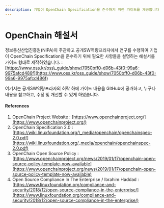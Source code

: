 ```yaml
---
description: 기업이 OpenChain Specification을 준수하기 위한 가이드를 제공합니다.
---
```


# OpenChain 해설서

정보통신산업진흥원\(NIPA\)이 주관하고 공개SW역량프라자에서 연구를 수행하여 기업이 OpenChain Specification을 준수하기 위해 필요한 사항들을 설명하는 해설서를 가이드 형태로 제작하였습니다. : [https://www.oss.kr/oss\_guide/show/7050bff0-d06b-43f0-99a6-9975afcd486f](https://www.oss.kr/oss_guide/show/7050bff0-d06b-43f0-99a6-9975afcd486f)

여기서는 공개SW역량프라자의 허락 하에 가이드 내용을 GitHub에 공개하고, 누구나 내용을 참고하고, 수정 및 개선할 수 있게 하였습니다. 

#### References

1. OpenChain Project Website : [https://www.openchainproject.org/](https://www.openchainproject.org/)
2. OpenChain Specification 2.0 : [https://wiki.linuxfoundation.org/\_media/openchain/openchainspec-2.0.pdf](https://wiki.linuxfoundation.org/_media/openchain/openchainspec-2.0.pdf)
3. OpenChain Open Source Policy : [https://www.openchainproject.org/news/2019/01/17/openchain-open-source-policy-template-now-available](https://www.openchainproject.org/news/2019/01/17/openchain-open-source-policy-template-now-available)
4. Open Source Compliance In The Enterprise / Ibrahim Haddad : [https://www.linuxfoundation.org/compliance-and-security/2018/12/open-source-compliance-in-the-enterprise/](https://www.linuxfoundation.org/compliance-and-security/2018/12/open-source-compliance-in-the-enterprise/)



